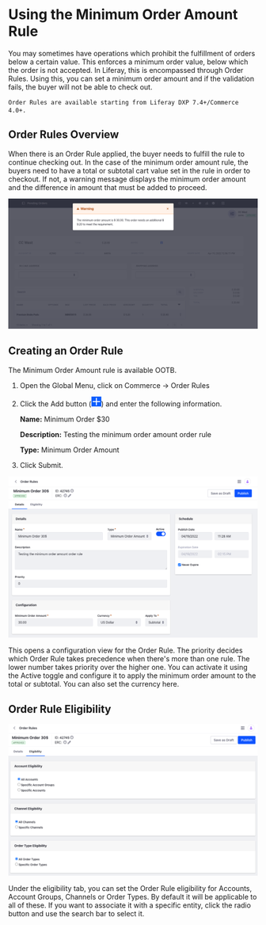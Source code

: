 # Using the Minimum Order Amount Rule

You may sometimes have operations which prohibit the fulfillment of orders below a certain value. This enforces a minimum order value, below which the order is not accepted. In Liferay, this is encompassed through Order Rules. Using this, you can set a minimum order amount and if the validation fails, the buyer will not be able to check out.

```{note}
Order Rules are available starting from Liferay DXP 7.4+/Commerce 4.0+.
```

## Order Rules Overview

When there is an Order Rule applied, the buyer needs to fulfill the rule to continue checking out. In the case of the minimum order amount rule, the buyers need to have a total or subtotal cart value set in the rule in order to checkout. If not, a warning message displays the minimum order amount and the difference in amount that must be added to proceed.

![Warning message displayed for not meeting the minimum order amount.](./using-the-minimum-order-amount-rule/images/01.png)

## Creating an Order Rule

The Minimum Order Amount rule is available OOTB.

1. Open the Global Menu, click on Commerce &rarr; Order Rules
1. Click the Add button (![Add icon](../../images/icon-add.png)) and enter the following information.

    **Name:** Minimum Order $30

    **Description:** Testing the minimum order amount order rule

    **Type:** Minimum Order Amount

1. Click Submit.

![Detailed configuration view of the Order Rule.](./using-the-minimum-order-amount-rule/images/02.png)

This opens a configuration view for the Order Rule. The priority decides which Order Rule takes precedence when there's more than one rule. The lower number takes priority over the higher one. You can activate it using the Active toggle and configure it to apply the minimum order amount to the total or subtotal. You can also set the currency here.

## Order Rule Eligibility

![You can set the Order Rule eligibility for Accounts, Account Groups, Channels or Order Types.](./using-the-minimum-order-amount-rule/images/03.png)

Under the eligibility tab, you can set the Order Rule eligibility for Accounts, Account Groups, Channels or Order Types. By default it will be applicable to all of these. If you want to associate it with a specific entity, click the radio button and use the search bar to select it.
